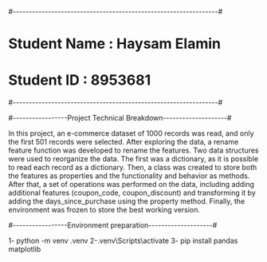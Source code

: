 #----------------------------------------------------------------#
#  Student Name : Haysam Elamin                                  #
#  Student ID   : 8953681                                        #
#----------------------------------------------------------------#

#-----------------Project Technical Breakdown--------------------#

In this project, an e-commerce dataset of 1000 records was read, and only
 the first 501 records were selected. After exploring the data, a rename 
feature function was developed to rename the features. Two data structures 
were used to reorganize the data. The first was a dictionary, as it is possible
to read each record as a dictionary. Then, a class was created to store both the 
features as properties and the functionality and behavior as methods. After that, 
a set of operations was performed on the data, including adding additional features 
(coupon_code, coupon_discount) and transforming it by adding the days_since_purchase 
using the property method. Finally, the environment was frozen to store the best 
working version.


#-----------------Environment preparation--------------------#


1- python -m venv .venv
2-.venv\Scripts\activate
3- pip install pandas matplotlib